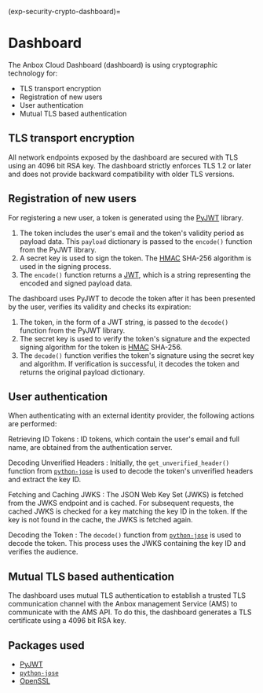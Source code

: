 (exp-security-crypto-dashboard)=
# Dashboard

The Anbox Cloud Dashboard (dashboard) is using cryptographic technology for:

* TLS transport encryption
* Registration of new users
* User authentication
* Mutual TLS based authentication

## TLS transport encryption

All network endpoints exposed by the dashboard are secured with TLS using an 4096 bit RSA key. The dashboard strictly enforces TLS 1.2 or later and does not provide backward compatibility with older TLS versions.

## Registration of new users

For registering a new user, a token is generated using the [PyJWT](https://github.com/jpadilla/pyjwt) library.

1. The token includes the user's email and the token's validity period as payload data. This `payload` dictionary is passed to the `encode()` function from the PyJWT library.
1. A secret key is used to sign the token. The [HMAC](https://www.okta.com/identity-101/hmac/) SHA-256 algorithm is used in the signing process.
1. The `encode()` function returns a [JWT](https://jwt.io/), which is a string representing the encoded and signed payload data.

The dashboard uses PyJWT to decode the token after it has been presented by the user, verifies its validity and checks its expiration:

1. The token, in the form of a JWT string, is passed to the `decode()` function from the PyJWT library.
1. The secret key is used to verify the token's signature and the expected signing algorithm for the token is [HMAC](https://www.okta.com/identity-101/hmac/) SHA-256.
1. The `decode()` function verifies the token's signature using the secret key and algorithm. If verification is successful, it decodes the token and returns the original payload dictionary.

## User authentication

When authenticating with an external identity provider, the following actions are performed:

Retrieving ID Tokens
  : ID tokens, which contain the user's email and full name, are obtained from the authentication server.

Decoding Unverified Headers
  : Initially, the `get_unverified_header()` function from [`python-jose`](https://github.com/mpdavis/python-jose/) is used to decode the token's unverified headers and extract the key ID.

Fetching and Caching JWKS
  : The JSON Web Key Set (JWKS) is fetched from the JWKS endpoint and is cached. For subsequent requests, the cached JWKS is checked for a key matching the key ID in the token. If the key is not found in the cache, the JWKS is fetched again.

Decoding the Token
  : The `decode()` function from [`python-jose`](https://github.com/mpdavis/python-jose/) is used to decode the token. This process uses the JWKS containing the key ID and verifies the audience.

## Mutual TLS based authentication

The dashboard uses mutual TLS authentication to establish a trusted TLS communication channel with the Anbox management Service (AMS) to communicate with the AMS API. To do this, the dashboard generates a TLS certificate using a 4096 bit RSA key.

## Packages used

* [PyJWT](https://github.com/jpadilla/pyjwt)
* [`python-jose`](https://github.com/mpdavis/python-jose/)
* [OpenSSL](https://launchpad.net/ubuntu/+source/openssl/)